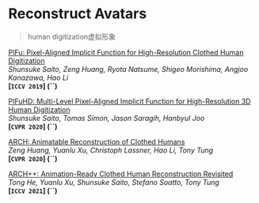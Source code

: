 # Reconstruct Avatars

> human digitization虚拟形象









[PIFu: Pixel-Aligned Implicit Function for High-Resolution Clothed Human Digitization](https://arxiv.org/abs/1905.05172)  
*Shunsuke Saito, Zeng Huang, Ryota Natsume, Shigeo Morishima, Angjoo Kanazawa, Hao Li*  
**[`ICCV 2019`] (``)** 

[PIFuHD: Multi-Level Pixel-Aligned Implicit Function for High-Resolution 3D Human Digitization](https://arxiv.org/abs/2004.00452)  
*Shunsuke Saito, Tomas Simon, Jason Saragih, Hanbyul Joo*  
**[`CVPR 2020`] (``)**

[ARCH: Animatable Reconstruction of Clothed Humans](https://arxiv.org/abs/2004.04572)  
*Zeng Huang, Yuanlu Xu, Christoph Lassner, Hao Li, Tony Tung*  
**[`CVPR 2020`] (``)** 

[ARCH++: Animation-Ready Clothed Human Reconstruction Revisited](https://arxiv.org/abs/2108.07845)  
*Tong He, Yuanlu Xu, Shunsuke Saito, Stefano Soatto, Tony Tung*  
**[`ICCV 2021`] (``)**



